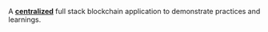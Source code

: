 A <u><b>centralized</b></u> full stack blockchain application to demonstrate practices and learnings.

